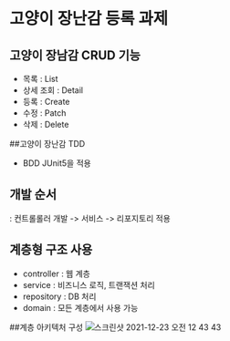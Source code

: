 # 고양이 장난감 등록 과제

## 고양이 장남감 CRUD 기능
  * 목록 : List
  * 상세 조회 : Detail
  * 등록 : Create
  * 수정 : Patch
  * 삭제 : Delete
  
##고양이 장난감 TDD 
  * BDD JUnit5을 적용
    
## 개발 순서  
  : 컨트롤롤러 개발 -> 서비스 -> 리포지토리 적용

## 계층형 구조 사용
* controller : 웹 계층 
* service : 비즈니스 로직, 트랜잭션 처리
* repository : DB 처리
* domain : 모든 계층에서 사용 가능
 
##계층 아키텍처 구성
![스크린샷 2021-12-23 오전 12 43 43](https://user-images.githubusercontent.com/68071599/147118245-a879496d-e642-48fe-a596-cd003cb9f8f2.png)



